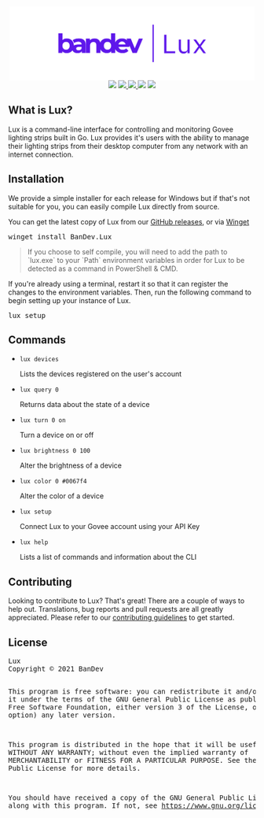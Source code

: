 <div align="center">
 <img src=".github/bandev-lux.svg" height="150" align="center" />
 <br>
 <a>
  <img src="https://bandev.uk/api/badges/app-promise.svg"/>
  <a href="https://www.codacy.com/gh/BanDev/Lux/dashboard?utm_source=github.com&amp;utm_medium=referral&amp;utm_content=BanDev/Lux&amp;utm_campaign=Badge_Grade" target="_blank">
    <img src="https://app.codacy.com/project/badge/Grade/6d8d30cf27224b9b9fa7368d605673f8"/>
  </a>
  <a href="https://github.com/BanDev/Lux/blob/main/LICENSE.md" target="_blank">
   <img src="https://img.shields.io/github/license/bandev/lux"/>
  </a>
  <img src="https://img.shields.io/github/repo-size/bandev/lux"/>
  <a href="https://www.buymeacoffee.com/bandev" target="_blank">
   <img src="https://img.shields.io/badge/donate-%C2%A35-orange" >
  </a>
 </a>
</div>

<h2 id="what">What is Lux?</h2>
<p>Lux is a command-line interface for controlling and monitoring Govee lighting strips built in Go. Lux provides it's users with the ability to manage their lighting strips from their desktop computer from any network with an internet connection.</p>

<h2 id="installation">Installation</h2>
<p>We provide a simple installer for each release for Windows but if that's not suitable for you, you can easily compile Lux directly from source. </p>
<p>You can get the latest copy of Lux from our <a href="https://github.com/BanDev/Lux/releases">GitHub releases</a>, or via <a href="https://docs.microsoft.com/en-us/windows/package-manager/winget/">Winget</a></p>

<pre>
winget install BanDev.Lux
</pre>

<blockquote>If you choose to self compile, you will need to add the path to `lux.exe` to your `Path` environment variables in order for Lux to be detected as a command in PowerShell & CMD.</blockquote>

<p>If you're already using a terminal, restart it so that it can register the changes to the environment variables. Then, run the following command to begin setting up your instance of Lux.</p>

<pre>
lux setup
</pre>

<h2 id="commands">Commands</h2>
<ul id='EDTCMDS'><li><code>lux devices</code><p>Lists the devices registered on the user's account</p></li><li><code>lux query 0</code><p>Returns data about the state of a device</p></li><li><code>lux turn 0 on</code><p>Turn a device on or off</p></li><li><code>lux brightness 0 100</code><p>Alter the brightness of a device</p></li><li><code>lux color 0 #0067f4</code><p>Alter the color of a device</p></li><li><code>lux setup</code><p>Connect Lux to your Govee account using your API Key</p></li><li><code>lux help</code><p>Lists a list of commands and information about the CLI</p></li></ul>

<h2 id="contributing">Contributing</h2>
<p>Looking to contribute to Lux? That&#39;s great! There are a couple of ways to help out. Translations, bug reports and pull requests are all greatly appreciated. Please refer to our <a href="https://github.com/BanDev/Lux/blob/main/CONTRIBUTING.md">contributing guidelines</a> to get started.</p>

<h2 id="license">License</h2>
<pre>
Lux
Copyright © 2021 BanDev

This program is free software: you can redistribute it and/or modify
it under the terms of the GNU General Public License as published by
the Free Software Foundation, either version 3 of the License, or
(at your option) any later version.

This program is distributed in the hope that it will be useful,
but WITHOUT ANY WARRANTY; without even the implied warranty of
MERCHANTABILITY or FITNESS FOR A PARTICULAR PURPOSE.  See the
GNU General Public License for more details.

You should have received a copy of the GNU General Public License
along with this program.  If not, see <https://www.gnu.org/licenses/>
</pre>

 
